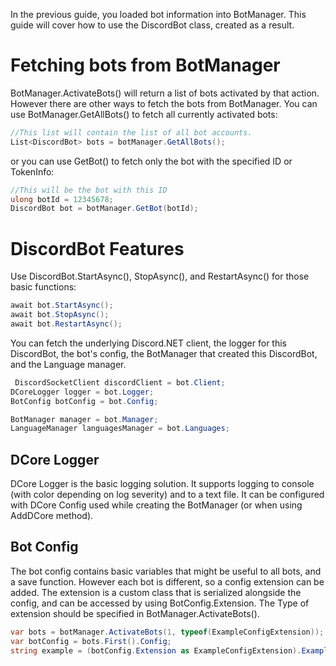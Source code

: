 In the previous guide, you loaded bot information into BotManager. This guide will cover how to use the DiscordBot class, created as a result.

# Fetching bots from BotManager
BotManager.ActivateBots() will return a list of bots activated  by that action. However there are other ways to fetch the bots from BotManager. 
You can use BotManager.GetAllBots() to fetch all currently activated bots:
```cs
//This list will contain the list of all bot accounts.
List<DiscordBot> bots = botManager.GetAllBots();
```
or you can use GetBot() to fetch only the bot with the specified ID or TokenInfo:
```cs
//This will be the bot with this ID
ulong botId = 12345678;
DiscordBot bot = botManager.GetBot(botId);
```

# DiscordBot Features
Use DiscordBot.StartAsync(), StopAsync(), and RestartAsync() for those basic functions:
```cs
await bot.StartAsync();
await bot.StopAsync();
await bot.RestartAsync();
```

You can fetch the underlying Discord.NET client, the logger for this DiscordBot, the bot's config, the BotManager that created this DiscordBot, and the Language manager.
```cs
 DiscordSocketClient discordClient = bot.Client;
DCoreLogger logger = bot.Logger;
BotConfig botConfig = bot.Config;

BotManager manager = bot.Manager;
LanguageManager languagesManager = bot.Languages;
```

## DCore Logger
DCore Logger is the basic logging solution. It supports logging to console (with color depending on log severity) and to a text file.
It can be configured with DCore Config used while creating the BotManager (or when using AddDCore method).

## Bot Config
The bot config contains basic variables that might be useful to all bots, and a save function. However each bot is different, so a config extension can be added. 
The extension is a custom class that is serialized alongside the config, and can be accessed by using BotConfig.Extension. The Type of extension should be specified in BotManager.ActivateBots().

```cs
var bots = botManager.ActivateBots(1, typeof(ExampleConfigExtension));
var botConfig = bots.First().Config;
string example = (botConfig.Extension as ExampleConfigExtension).ExampleCustomVariable;
```